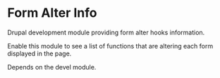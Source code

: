 Form Alter Info
===============

Drupal development module providing form alter hooks information.

Enable this module to see a list of functions that are altering each form displayed in the page.

Depends on the devel module.
